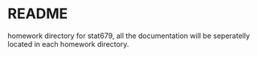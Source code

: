 # README

homework directory for stat679, all the documentation will be
seperatelly located in each homework directory. 
